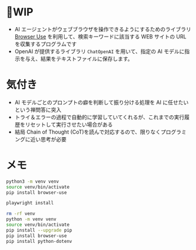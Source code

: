 # 🚧WIP

- AI エージェントがウェブブラウザを操作できるようにするためのライブラリ [Browser Use](https://github.com/browser-use/browser-use) を利用して、検索キーワードに該当する WEB サイトの URL を収集するプログラムです
- OpenAI が提供するライブラリ `ChatOpenAI` を用いて、指定の AI モデルに指示を与え、結果をテキストファイルに保存します。

# 気付き

- AI モデルごとのプロンプトの癖を判断して振り分ける処理を AI に任せたいという禅問答に突入
- トライ＆エラーの過程で自動的に学習していてくれるが、これまでの実行履歴をリセットして実行させたい場合がある
- 結局 Chain of Thought (CoT)を読んで対応するので、限りなくプログラミングに近い思考が必要

# メモ

```sh
python3 -m venv venv
source venv/bin/activate
pip install browser-use

playwright install

rm -rf venv
python -m venv venv
source venv/bin/activate
pip install --upgrade pip
pip install browser-use
pip install python-dotenv
```
